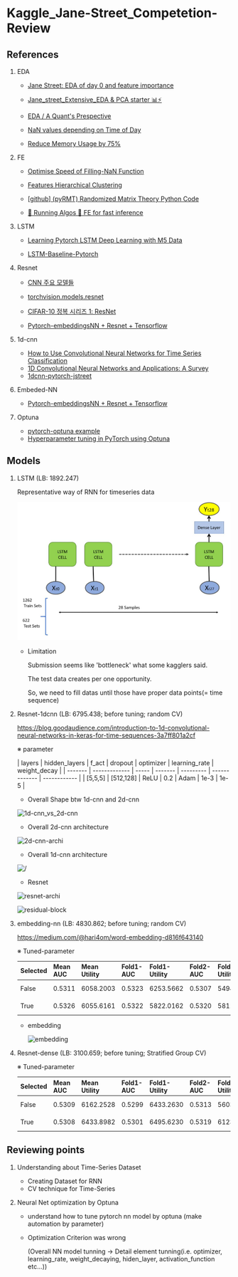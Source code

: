 # Kaggle_Jane-Street_Competetion-Review

## References

1. EDA

   * [Jane Street: EDA of day 0 and feature importance](https://www.kaggle.com/carlmcbrideellis/jane-street-eda-of-day-0-and-feature-importance)

   * [Jane_street_Extensive_EDA & PCA starter 📊⚡](https://www.kaggle.com/muhammadmelsherbini/jane-street-extensive-eda-pca-starter)

   * [EDA / A Quant's Prespective](https://www.kaggle.com/hamzashabbirbhatti/eda-a-quant-s-prespective)

   * [NaN values depending on Time of Day](https://www.kaggle.com/tomwarrens/nan-values-depending-on-time-of-day)

   * [Reduce Memory Usage by 75%](https://www.kaggle.com/sbunzini/reduce-memory-usage-by-75)

2. FE

   * [Optimise Speed of Filling-NaN Function](https://www.kaggle.com/gogo827jz/optimise-speed-of-filling-nan-function)

   * [Features Hierarchical Clustering](https://www.kaggle.com/apolitano20/jane-street-features-hierarchical-clustering)

   * [[github\] (pyRMT) Randomized Matrix Theory Python Code](https://github.com/GGiecold/pyRMT)

   * [🏃 Running Algos 🏃 FE for fast inference](https://www.kaggle.com/lucasmorin/running-algos-fe-for-fast-inference)

3. LSTM

   * [Learning Pytorch LSTM Deep Learning with M5 Data](https://www.kaggle.com/omershect/learning-pytorch-lstm-deep-learning-with-m5-data)

   * [LSTM-Baseline-Pytorch](https://www.kaggle.com/backtracking/lstm-baseline-pytorch)

4. Resnet

   * [CNN 주요 모델들](https://ratsgo.github.io/deep%20learning/2017/10/09/CNNs/)

   * [torchvision.models.resnet](https://github.com/pytorch/vision/blob/17e1ec4e5b77a7df011b242fd18623c912ed14b3/torchvision/models/resnet.py#L26)

   * [CIFAR-10 정복 시리즈 1: ResNet](https://dnddnjs.github.io/cifar10/2018/10/09/resnet/)
   * [Pytorch-embeddingsNN + Resnet + Tensorflow](https://www.kaggle.com/sapthrishi007/pytorch-embeddingsnn-resnet-tensorflow)

5. 1d-cnn

   * [How to Use Convolutional Neural Networks for Time Series Classification](https://medium.com/@Rehan_Sayyad/how-to-use-convolutional-neural-networks-for-time-series-classification-80575131a474)
   * [1D Convolutional Neural Networks and Applications: A Survey](https://arxiv.org/abs/1905.03554)
   * [1dcnn-pytorch-jstreet](https://www.kaggle.com/pyoungkangkim/1dcnn-pytorch-jstreet)

6. Embeded-NN
   * [Pytorch-embeddingsNN + Resnet + Tensorflow](https://www.kaggle.com/sapthrishi007/pytorch-embeddingsnn-resnet-tensorflow)
7. Optuna
   * [pytorch-optuna example](https://github.com/FernandoLpz/Optuna-Sklearn-PyTorch/blob/master/optuna_pytorch.py)
   * [Hyperparameter tuning in PyTorch using Optuna](https://titanwolf.org/Network/Articles/Article?AID=172eb24c-217d-4c4e-9623-e0e68349f4e2#gsc.tab=0)

## Models

1. LSTM (LB: 1892.247)

   Representative way of RNN for timeseries data

   ![single-lstm](imgs/M5_single-lstm.png)

   * Limitation

     Submission seems like 'bottleneck' what some kagglers said.

     The test data creates per one opportunity.

     So, we need to fill datas until those have proper data points(= time sequence)

2. Resnet-1dcnn (LB: 6795.438; before tuning; random CV)

   https://blog.goodaudience.com/introduction-to-1d-convolutional-neural-networks-in-keras-for-time-sequences-3a7ff801a2cf

   ※ parameter

   | layers  | hidden_layers | f_act | dropout | optimizer | learning_rate | weight_decay |
| ------- | ------------- | ----- | ------- | --------- | ------------- | ------------ |
   | [5,5,5] | [512,128]     | ReLU  | 0.2     | Adam      | 1e-3          | 1e-5         |

    * Overall Shape btw 1d-cnn and 2d-cnn

    ![1d-cnn_vs_2d-cnn](imgs/1d-cnn_vs_2d-cnn.png)

    * Overall 2d-cnn architecture

    ![2d-cnn-archi](C:\Users\SDMLAB1\github\jane-street-market-prediction\ipynb_notebooks\youngin\imgs\2d-cnn-archi.png)

    * Overall 1d-cnn architecture

    ![/](C:\Users\SDMLAB1\github\jane-street-market-prediction\ipynb_notebooks\youngin\imgs\1d-cnn-archi.png)
   
    * Resnet
   
    ![resnet-archi](C:\Users\SDMLAB1\github\jane-street-market-prediction\ipynb_notebooks\youngin\imgs\resnet-archi.png)
   
    ![residual-block](C:\Users\SDMLAB1\github\jane-street-market-prediction\ipynb_notebooks\youngin\imgs\residual-block.png)


3. embedding-nn (LB: 4830.862; before tuning; random CV)

   https://medium.com/@hari4om/word-embedding-d816f643140

   ※ Tuned-parameter
   
   |Selected|Mean AUC|Mean Utility|Fold1-AUC|Fold1-Utility| Fold2-AUC | Fold2-Utility | Fold3-AUC | Fold3-Utility |hidden-layer|n_layers|decreasing|f_act|dropout|embed_dim|optimizer|learning_rate|weight_decay|
   |-----|-----|-----|------|------|------|------|------|------|------|------|------|------|------|------|------|------|------|
   | False    | 0.5311   | 6058.2003    | 0.5323    | 6253.5662     | 0.5307    | 5494.9595     |0.5303|6426.0753|256| 3        | False      |SiLU|0.23308511537027937|10|Adam|0.000663767918321238|2.6504094565959894e-07|
   |True|0.5326|6055.6161|0.5322|5822.0162|0.5320|5811.6806|0.5338|6533.1516|256|4|True|SiLU|0.17971171427796284|5|Adam|2.9521544108896628e-05|5.679142529741758e-05|
   
   * embedding
   
     ![embedding](imgs/embedding.png)
   
4. Resnet-dense (LB: 3100.659; before tuning; Stratified Group CV)

   ※ Tuned-parameter

   | Selected | Mean AUC | Mean Utility | Fold1-AUC | Fold1-Utility | Fold2-AUC | Fold2-Utility | Fold3-AUC | Fold3-Utility | hidden-layer | n_layers | decreasing | f_act     | dropout             | embed_dim | optimizer | learning_rate          | weight_decay           |
   | -------- | -------- | ------------ | --------- | ------------- | --------- | ------------- | --------- | ------------- | ------------ | -------- | ---------- | --------- | ------------------- | --------- | --------- | ---------------------- | ---------------------- |
   | False    | 0.5309   | 6162.2528    | 0.5299    | 6433.2630     | 0.5313    | 5603.7364     | 0.5315    | 6449.7590     | 512          | 3        | True       | LeakyReLU | 0.34213845887711536 | 10        | Adam      | 0.0009437366580626903  | 1.0288953711004482e-08 |
   | True     | 0.5308   | 6433.8982    | 0.5301    | 6495.6230     | 0.5319    | 6123.3656     | 0.5305    | 6682.7062     | 256          | 2        | False      | SiLU      | 0.49627361377205387 | 0         | Adam      | 1.3352033297894747e-05 | 8.62843672831598e-08   |


## Reviewing points

1. Understanding about Time-Series Dataset

   * Creating Dataset for RNN
   * CV technique for Time-Series

2. Neural Net optimization by Optuna

   * understand how to tune pytorch nn model by optuna (make automation by parameter)

   * Optimization Criterion was wrong

     (Overall NN model tunning -> Detail element tunning(i.e. optimizer, learning_rate, weight_decaying, hiden_layer, activation_function etc...))